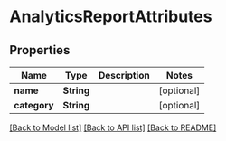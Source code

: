 # AnalyticsReportAttributes

## Properties
Name | Type | Description | Notes
------------ | ------------- | ------------- | -------------
**name** | **String** |  | [optional] 
**category** | **String** |  | [optional] 

[[Back to Model list]](../README.md#documentation-for-models) [[Back to API list]](../README.md#documentation-for-api-endpoints) [[Back to README]](../README.md)


